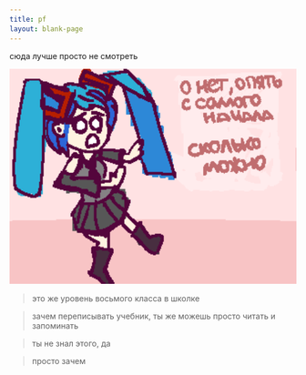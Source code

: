 ```yaml
---
title: pf
layout: blank-page
---
```


сюда лучше просто не смотреть

<img src = "assets/images/1.png" style = "margin-left: 0px; margin-right: 0px; width:600px; height:auto; image-rendering: crisp-edges;">

> это же уровень восьмого класса в школке 

> зачем переписывать учебник, ты же можешь просто читать и запоминать

> ты не знал этого, да

> просто зачем
